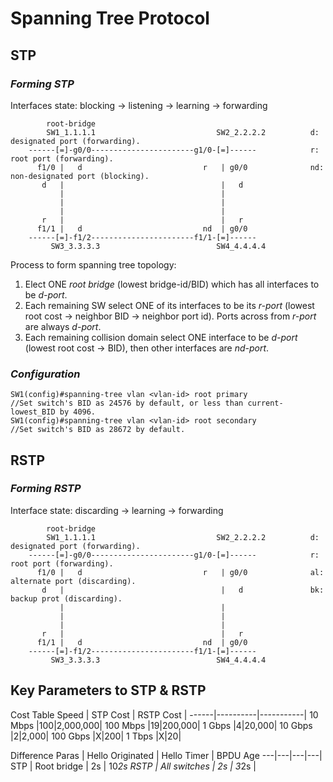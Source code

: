 # Spanning Tree Protocol

## STP
### _Forming STP_
Interfaces state: blocking -> listening -> learning -> forwarding
```
        root-bridge                       
        SW1_1.1.1.1                           SW2_2.2.2.2          d: designated port (forwarding).
    ------[=]-g0/0-----------------------g1/0-[=]------            r: root port (forwarding).
      f1/0 |   d                           r   | g0/0              nd: non-designated port (blocking).
       d   |                                   |   d
           |                                   |                   
           |                                   |                     
           |                                   |                   
       r   |                                   |   r                
      f1/1 |   d                           nd  | g0/0                
    ------[=]-f1/2-----------------------f1/1-[=]------
         SW3_3.3.3.3                          SW4_4.4.4.4
```
Process to form spanning tree topology:
1. Elect ONE _root bridge_ (lowest bridge-id/BID) which has all interfaces to be _d-port_.
2. Each remaining SW select ONE of its interfaces to be its _r-port_ (lowest root cost -> neighbor BID -> neighbor port id). Ports across from _r-port_ are always _d-port_.
3. Each remaining collision domain select ONE interface to be _d-port_ (lowest root cost -> BID), then other interfaces are _nd-port_.  
### _Configuration_
```
SW1(config)#spanning-tree vlan <vlan-id> root primary              //Set switch's BID as 24576 by default, or less than current-lowest_BID by 4096.
SW1(config)#spanning-tree vlan <vlan-id> root secondary            //Set switch's BID as 28672 by default.

```
## RSTP
### _Forming RSTP_
Interface state: discarding -> learning -> forwarding
```
        root-bridge                       
        SW1_1.1.1.1                           SW2_2.2.2.2          d: designated port (forwarding).
    ------[=]-g0/0-----------------------g1/0-[=]------            r: root port (forwarding).
      f1/0 |   d                           r   | g0/0              al: alternate port (discarding).
       d   |                                   |   d               bk: backup prot (discarding).
           |                                   |                   
           |                                   |                     
           |                                   |                   
       r   |                                   |   r                
      f1/1 |   d                           nd  | g0/0                
    ------[=]-f1/2-----------------------f1/1-[=]------
         SW3_3.3.3.3                          SW4_4.4.4.4
```

## Key Parameters to STP & RSTP
Cost Table
Speed | STP Cost | RSTP Cost |
------|----------|-----------|
10 Mbps |100|2,000,000|
100 Mbps |19|200,000|
1 Gbps |4|20,000|
10 Gbps |2|2,000|
100 Gbps |X|200|
1 Tbps |X|20|

Difference
Paras | Hello Originated | Hello Timer | BPDU Age
---|---|---|---|
STP | Root bridge | 2s | 10*2s
RSTP | All switches | 2s | 3*2s |
